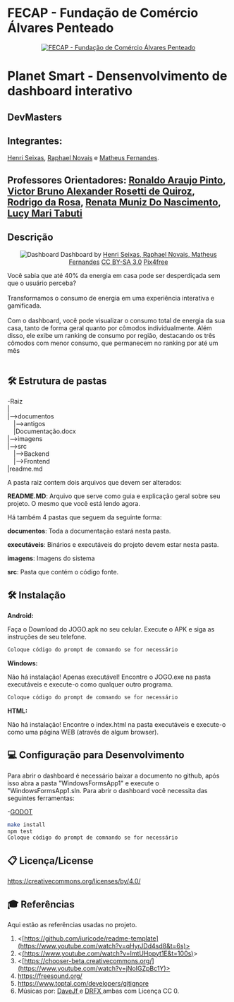 # FECAP - Fundação de Comércio Álvares Penteado

<p align="center">
<a href= "https://www.fecap.br/"><img src="https://encrypted-tbn0.gstatic.com/images?q=tbn:ANd9GcRhZPrRa89Kma0ZZogxm0pi-tCn_TLKeHGVxywp-LXAFGR3B1DPouAJYHgKZGV0XTEf4AE&usqp=CAU" alt="FECAP - Fundação de Comércio Álvares Penteado" border="0"></a>
</p>

# Planet Smart - Densenvolvimento de dashboard interativo

## DevMasters

## Integrantes: 

<a href="" class="no-underline">Henri Seixas</a>, <a href="" class="no-underline">Raphael Novais</a> e <a href="" class="no-underline">Matheus Fernandes</a>.


## Professores Orientadores: <a href="https://www.linkedin.com/in/victorbarq/">Ronaldo Araujo Pinto</a>, <a href="https://www.linkedin.com/in/victorbarq/">Victor Bruno Alexander Rosetti de Quiroz</a>, <a href="https://www.linkedin.com/in/victorbarq/">Rodrigo da Rosa</a>, <a href="https://www.linkedin.com/in/victorbarq/">Renata Muniz Do Nascimento</a>, <a href="https://www.linkedin.com/in/victorbarq/">Lucy Mari Tabuti</a>

## Descrição

<p align="center">
<img src=""C:\Users\Matheus\Downloads\Imagem_Dashboard.png"" alt="Dashboard" border="0">
  Dashboard by <a href=""C:\Users\Matheus\Downloads\Imagem_Dashboard.png"">Henri Seixas, Raphael Novais, Matheus Fernandes</a> <a rel="license" href="[https://creativecommons.org/licenses/by-sa/3.0/](https://creativecommons.org/licenses/by/4.0/)">CC BY-SA 3.0</a> <a href="http://pix4free.org/">Pix4free</a>
</p>


Você sabia que até 40% da energia em casa pode ser desperdiçada sem que o usuário perceba?
<br><br>
Transformamos o consumo de energia em uma experiência interativa e gamificada.
<br><br>
Com o dashboard, você pode visualizar o consumo total de energia da sua casa, tanto de forma geral quanto por cômodos individualmente. Além disso, ele exibe um ranking de consumo por região, destacando os três cômodos com menor consumo, que permanecem no ranking por até um mês
<br><br>

## 🛠 Estrutura de pastas

-Raiz<br>
|<br>
|-->documentos<br>
  &emsp;|-->antigos<br>
  &emsp;|Documentação.docx<br>
|-->imagens<br>
|-->src<br>
  &emsp;|-->Backend<br>
  &emsp;|-->Frontend<br>
|readme.md<br>

A pasta raiz contem dois arquivos que devem ser alterados:

<b>README.MD</b>: Arquivo que serve como guia e explicação geral sobre seu projeto. O mesmo que você está lendo agora.

Há também 4 pastas que seguem da seguinte forma:

<b>documentos</b>: Toda a documentação estará nesta pasta.

<b>executáveis</b>: Binários e executáveis do projeto devem estar nesta pasta.

<b>imagens</b>: Imagens do sistema

<b>src</b>: Pasta que contém o código fonte.

## 🛠 Instalação

<b>Android:</b>

Faça o Download do JOGO.apk no seu celular.
Execute o APK e siga as instruções de seu telefone.

```sh
Coloque código do prompt de comnando se for necessário
```

<b>Windows:</b>

Não há instalação! Apenas executável!
Encontre o JOGO.exe na pasta executáveis e execute-o como qualquer outro programa.

```sh
Coloque código do prompt de comnando se for necessário
```

<b>HTML:</b>

Não há instalação!
Encontre o index.html na pasta executáveis e execute-o como uma página WEB (através de algum browser).

## 💻 Configuração para Desenvolvimento

Para abrir o dashboard é necessário baixar a documento no github, após isso abra a pasta "WindowsFormsApp1" e execute o "WindowsFormsApp1.sln.
Para abrir o dashboard você necessita das seguintes ferramentas:

-<a href="[https://godotengine.org/download](https://github.com/2025-1-NADS1/B-Projeto1?tab=readme-ov-file)">GODOT</a>

```sh
make install
npm test
Coloque código do prompt de comnando se for necessário
```

## 📋 Licença/License
https://creativecommons.org/licenses/by/4.0/

## 🎓 Referências

Aqui estão as referências usadas no projeto.

1. <[https://github.com/iuricode/readme-template](https://www.youtube.com/watch?v=qHyrJDd4sd8&t=6s)>
2. <[(https://www.youtube.com/watch?v=ImtUHppyt1E&t=100s)](https://www.youtube.com/watch?v=ImtUHppyt1E&t=2s)>
3. <[https://chooser-beta.creativecommons.org/](https://www.youtube.com/watch?v=jNoIGZpBc1Y)>
4. <https://freesound.org/>
5. <https://www.toptal.com/developers/gitignore>
6. Músicas por: <a href="https://freesound.org/people/DaveJf/sounds/616544/"> DaveJf </a> e <a href="https://freesound.org/people/DRFX/sounds/338986/"> DRFX </a> ambas com Licença CC 0.
